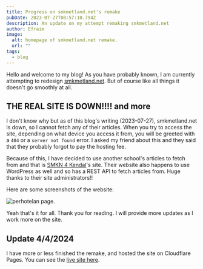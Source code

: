 ```yaml
---
title: Progress on smkmetland.net's remake
pubDate: 2023-07-27T08:57:10.794Z
description: An update on my attempt remaking smkmetland.net
author: Efraim
image:
  alt: homepage of smkmetland.net remake.
  url: ""
tags:
  - blog
---
```

Hello and welcome to my blog! As you have probably known, I am currently attempting to redesign [smkmetland.net](https://smkmetland.net). But of course like all things it doesn't go smoothly at all.

## THE REAL SITE IS DOWN!!!! and more

I don't know why but as of this blog's writing (2023-07-27), smkmetland.net is down, so I cannot fetch any of their articles. When you try to access the site, depending on what device you access it from, you will be greeted with a `404` or a `server not found` error. I asked my friend about this and they said that they probably forgot to pay the hosting fee.

Because of this, I have decided to use another school's articles to fetch from and that is [SMKN 4 Kendal](https://smkn4kendal.sch.id/)'s site. Their website also happens to use WordPress as well and so has a REST API to fetch articles from. Huge thanks to their site administrators!!

Here are some screenshots of the website:

![perhotelan page.](https://ucarecdn.com/478f7e7e-8489-45ec-835b-83d5e956c9ea/-/resize/800x450/smkmetland.net-perhotelan.png)

Yeah that's it for all. Thank you for reading. I will provide more updates as I work more on the site.

## Update 4/4/2024

I have more or less finished the remake, and hosted the site on Cloudflare Pages. You can see the [live site here](https://smkmetland.pages.dev).

